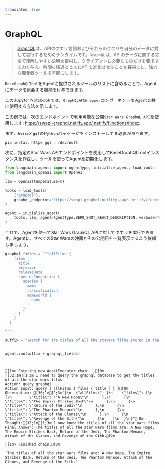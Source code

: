 ```yaml
---
translated: true
---
```


# GraphQL

>[GraphQL](https://graphql.org/)は、APIのクエリ言語およびそれらのクエリを自分のデータに対して実行するためのランタイムです。`GraphQL`は、APIのデータに関する完全で理解しやすい説明を提供し、クライアントに必要なものだけを要求する力を与え、時間の経過とともにAPIを進化させることを容易にし、強力な開発者ツールを可能にします。

`BaseGraphQLTool`をAgentに提供されるツールのリストに含めることで、Agentにデータを照会する機能を付与できます。

このJupyter Notebookでは、`GraphQLAPIWrapper`コンポーネントをAgentと共に使用する方法を示します。

この例では、次のエンドポイントで利用可能な公開`Star Wars GraphQL API`を使用します: https://swapi-graphql.netlify.app/.netlify/functions/index.

まず、`httpx`と`gql`のPythonパッケージをインストールする必要があります。

```python
pip install httpx gql > /dev/null
```

次に、指定のStar Wars APIエンドポイントを使用してBaseGraphQLToolインスタンスを作成し、ツールを使ってAgentを初期化します。

```python
from langchain.agents import AgentType, initialize_agent, load_tools
from langchain_openai import OpenAI

llm = OpenAI(temperature=0)

tools = load_tools(
    ["graphql"],
    graphql_endpoint="https://swapi-graphql.netlify.app/.netlify/functions/index",
)

agent = initialize_agent(
    tools, llm, agent=AgentType.ZERO_SHOT_REACT_DESCRIPTION, verbose=True
)
```

これで、Agentを使ってStar Wars GraphQL APIに対してクエリを実行できます。Agentに、すべてのStar Warsの映画とその公開日を一覧表示するよう依頼しましょう。

```python
graphql_fields = """allFilms {
    films {
      title
      director
      releaseDate
      speciesConnection {
        species {
          name
          classification
          homeworld {
            name
          }
        }
      }
    }
  }

"""

suffix = "Search for the titles of all the stawars films stored in the graphql database that has this schema "


agent.run(suffix + graphql_fields)
```

```output


[1m> Entering new AgentExecutor chain...[0m
[32;1m[1;3m I need to query the graphql database to get the titles of all the star wars films
Action: query_graphql
Action Input: query { allFilms { films { title } } }[0m
Observation: [36;1m[1;3m"{\n  \"allFilms\": {\n    \"films\": [\n      {\n        \"title\": \"A New Hope\"\n      },\n      {\n        \"title\": \"The Empire Strikes Back\"\n      },\n      {\n        \"title\": \"Return of the Jedi\"\n      },\n      {\n        \"title\": \"The Phantom Menace\"\n      },\n      {\n        \"title\": \"Attack of the Clones\"\n      },\n      {\n        \"title\": \"Revenge of the Sith\"\n      }\n    ]\n  }\n}"[0m
Thought:[32;1m[1;3m I now know the titles of all the star wars films
Final Answer: The titles of all the star wars films are: A New Hope, The Empire Strikes Back, Return of the Jedi, The Phantom Menace, Attack of the Clones, and Revenge of the Sith.[0m

[1m> Finished chain.[0m
```

```output
'The titles of all the star wars films are: A New Hope, The Empire Strikes Back, Return of the Jedi, The Phantom Menace, Attack of the Clones, and Revenge of the Sith.'
```
